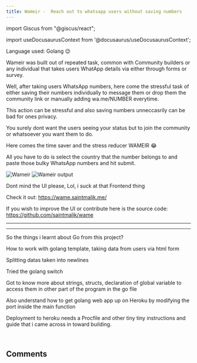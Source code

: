 ```yaml
---
title: Wameir -  Reach out to whatsapp users without saving numbers
---
```

import Giscus from "@giscus/react";

import useDocusaurusContext from '@docusaurus/useDocusaurusContext';

Language used: Golang 😌

Wameir was built out of repeated task, common with Community builders or any individual that takes users WhatApp details via either through forms or survey.

Well, after taking users WhatsApp numbers, here come the stressful task of either saving their numbers individually to message them or drop them the community link or manually adding wa.me/NUMBER everytime.

This action can be stressful and also saving numbers unneccasrily can be bad for ones privacy.

You surely dont want the users seeing your status but to join the community or whatsoever you want them to do.

Here comes the time saver and the stress reducer WAMEIR 😂

All you have to do is select the country that the number belongs to and paste those bulky WhatsApp numbers and hit submit.

<picture>
  <source type="image/webp" srcset={`${useDocusaurusContext().siteConfig.customFields.imgurl}/bgimg/wameir.webp`} alt="Wameir"/>
  <source type="image/jpeg" srcset={`${useDocusaurusContext().siteConfig.customFields.imgurl}/bgimg/wameir.jpg`} alt="Wameir"/>
  <img src={`${useDocusaurusContext().siteConfig.customFields.imgurl}/bgimg/wameir.jpg`} alt="Wameir"/>
</picture>

<picture>
  <source type="image/webp" srcset={`${useDocusaurusContext().siteConfig.customFields.imgurl}/bgimg/wameir-output.webp`} alt="Wameir output"/>
  <source type="image/jpeg" srcset={`${useDocusaurusContext().siteConfig.customFields.imgurl}/bgimg/wameir-output.jpg`} alt="Wameir output"/>
  <img src={`${useDocusaurusContext().siteConfig.customFields.imgurl}/bgimg/wameir-output.jpg`} alt="Wameir output"/>
</picture>

Dont mind the UI please, Lol, i suck at that Frontend thing

Check it out: https://wame.saintmalik.me/

If you wish to improve the UI or contribute here is the source code: https://github.com/saintmalik/wame

---
---

So the things i learnt about Go from this project?

How to work with golang template, taking data from users via html form

Splitting datas taken into newlines

Tried the golang switch

Got to know more about strings, structs, declaration of global variable to access them in other part of the program in the go file

Also understand how to get golang web app up on Heroku by modifying the port inside the main function

Deployment to heroku needs a Procfile and other tiny tiny instructions and guide that i came across in toward building.

<br/>
<h2>Comments</h2>
<Giscus
id="comments"
repo="saintmalik/blog.saintmalik.me"
repoId="MDEwOlJlcG9zaXRvcnkzOTE0MzQyOTI="
category="General"
categoryId="DIC_kwDOF1TQNM4CQ8lN"
mapping="title"
term="Comments"
reactionsEnabled="1"
emitMetadata="0"
inputPosition="top"
theme="preferred_color_scheme"
lang="en"
loading="lazy"
crossorigin="anonymous"
    />